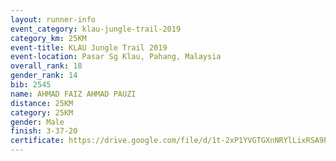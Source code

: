 ```yaml
---
layout: runner-info 
event_category: klau-jungle-trail-2019 
category_km: 25KM 
event-title: KLAU Jungle Trail 2019 
event-location: Pasar Sg Klau, Pahang, Malaysia 
overall_rank: 18
gender_rank: 14
bib: 2545
name: AHMAD FAIZ AHMAD PAUZI
distance: 25KM
category: 25KM
gender: Male
finish: 3-37-20
certificate: https://drive.google.com/file/d/1t-2xP1YVGTGXnNRYlLixRSA9P7oNDRUa/view?usp=sharing
---
```

